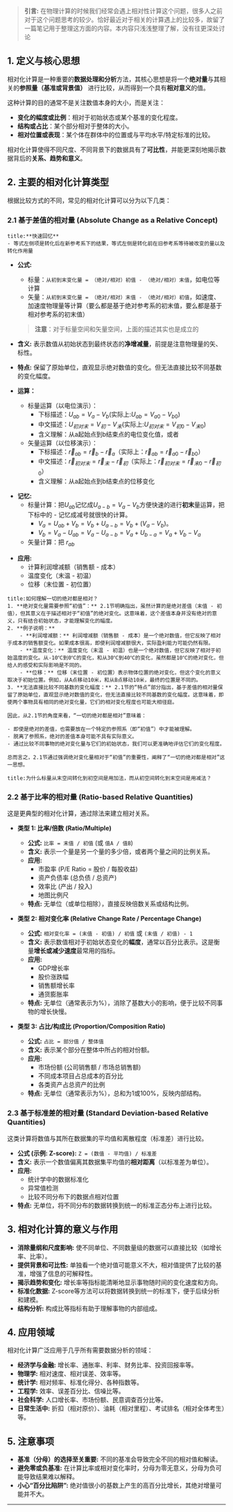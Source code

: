 >**引言:** 在物理计算的时候我们经常会遇上相对性计算这个问题，很多人之前对于这个问题思考的较少。恰好最近对于相关的计算遇上的比较多，故留了一篇笔记用于整理这方面的内容。本内容只浅浅整理了解，没有往更深处讨论



## 1. 定义与核心思想

相对化计算是一种重要的**数据处理和分析**方法，其核心思想是将一个**绝对量**与其相关的**参照量（基准或背景值）** 进行比较，从而得到一个具有**相对意义**的值。

这种计算的目的通常不是关注数值本身的大小，而是关注：

*   **变化的幅度或比例**：相对于初始状态或某个基准的变化程度。
*   **结构或占比**：某个部分相对于整体的大小。
*   **相对位置或表现**：某个体在群体中的位置或与平均水平/特定标准的比较。

相对化计算使得不同尺度、不同背景下的数据具有了**可比性**，并能更深刻地揭示数据背后的**关系、趋势和意义**。

## 2. 主要的相对化计算类型

根据比较方式的不同，常见的相对化计算可以分为以下几类：

### 2.1 基于差值的相对量 (Absolute Change as a Relative Concept)

```ad-note
title:**快速回忆**
- 等式左侧项是转化后在新参考系下的结果，等式左侧是转化前在旧参考系等待被改变的量以及转化作用量
```

*   **公式:** 
	* 标量：`从初到末变化量 = （绝对/相对）初值 - （绝对/相对）末值`，如电位等计算
	* 矢量：`从初到末变化量 = （绝对/相对）末值 - （绝对/相对）初值`，如速度、加速度物理量等计算（要么都是基于绝对参考系的初末值，要么都是基于相对参考系的初末值）
	
	>**注意**：对于标量空间和矢量空间，上面的描述其实也是成立的

*   **含义:** 表示数值从初始状态到最终状态的**净增减量**，前提是注意物理量的矢、标性。

*   **特点:** 保留了原始单位，直观显示绝对数值的变化。但无法直接比较不同基数的变化幅度。

*   **运算：**
	* 标量运算（以电位演示）：
		- 下标描述：$U_{ab}=V_{a}-V_b$(实际上:$U_{ab}=V_{a0}-V_{b0}$)
		* 中文描述：$U_{初对末}=V_{初}-V_末$(实际上:$U_{初对末}=V_{初0}-V_{末0}$)
		* 含义理解：从a起始点到b结束点的电位变化值，或者 
	- 矢量运算（以位移演示）：
		- 下标描述：$\vec r_{ab}=\vec r_b-\vec r_a$（实际上：$\vec r_{ab}=\vec r_{a0}-\vec r_{b0}$）
		- 中文描述：$\vec r_{初对末}=\vec r_{末}-\vec r_{初}$（实际上：$\vec r_{初对末}=\vec r_{末0}-\vec r_{初0}$）
		- 含义理解：从a起始点到b结束点的位移变化
-   **记忆:** 
	- 标量计算：把$U_{ab}$记忆成$U_{a-b}=V_a-V_b$方便快速的进行**初末**量运算，把下标中的 - 记忆成减号就很快的计算。
		- $V_a=U_{ab}+V_b=V_b+U_{a-b}=V_b+(V_a-V_b)$。
		- $V_b=V_a-U_{ab}=V_a-U_{a-b}=V_a+U_{b-a}=V_a+V_b-V_a$
	- 矢量计算：把 $r_{ab}$ 
*   **应用:**
    *   计算利润增减额（销售额 - 成本）
    *   温度变化（末温 - 初温）
    *   位移（末位置 - 初位置）

```ad-note
title:如何理解一切的绝对都是相对？
1. **绝对变化量需要参照“初值”：** 2.1节明确指出，虽然计算的是绝对差值（末值 - 初值），但其意义在于描述相对于“初值”的绝对变化。这意味着，这个差值本身并没有绝对的意义，只有结合初始状态，才能理解变化的幅度。
2. **例子说明：**
    - **利润增减额：** 利润增减额（销售额 - 成本）是一个绝对数值，但它反映了相对于成本的销售额变化。如果成本很高，即使利润增减额很大，实际盈利能力可能仍然有限。
    - **温度变化：** 温度变化（末温 - 初温）也是一个绝对数值，但它反映了相对于初始温度的变化。从-10℃到0℃的变化，和从30℃到40℃的变化，虽然都是10℃的绝对变化，但给人的感受和实际影响是不同的。
    - **位移：** 位移（末位置 - 初位置）表示物体位置的绝对变化，但这个变化的意义取决于初始位置。例如，从A点移动10米，和从B点移动10米，最终的位置是不同的。
3. **无法直接比较不同基数的变化幅度：** 2.1节的“特点”部分指出，基于差值的相对量保留了原始单位，直观显示绝对数值的变化，但无法直接比较不同基数的变化幅度。这意味着，即使两个事物具有相同的绝对变化量，它们的相对变化程度也可能大相径庭。

因此，从2.1节的角度来看，“一切的绝对都是相对”意味着：

- 即使是绝对的差值，也需要放在一个特定的参照系（即“初值”）中才能被理解。
- 脱离了参照系，绝对的差值本身可能不具有实际意义。
- 通过比较不同事物的绝对变化量与它们的初始状态，我们可以更准确地评估它们的变化程度。

总而言之，2.1节通过强调绝对变化量相对于“初值”的重要性，阐释了“一切的绝对都是相对”这一思想。
```

```ad-note
title:为什么标量从末空间转化到初空间是用加法，而从初空间转化到末空间是用减法？

```

### 2.2 基于比率的相对量 (Ratio-based Relative Quantities)

这是更典型的相对化计算，通过除法来建立相对关系。

*   **类型 1: 比率/倍数 (Ratio/Multiple)**
    *   **公式:** `比率 = 末值 / 初值` (或 `值A / 值B`)
    *   **含义:** 表示一个量是另一个量的多少倍，或者两个量之间的比例关系。
    *   **应用:**
        *   市盈率 (P/E Ratio = 股价 / 每股收益)
        *   资产负债率 (总负债 / 总资产)
        *   效率比 (产出 / 投入)
        *   地图比例尺
    *   **特点:** 无单位（或单位相除），直接反映倍数关系或结构比例。

*   **类型 2: 相对变化率 (Relative Change Rate / Percentage Change)**
    *   **公式:** `相对变化率 = (末值 - 初值) / 初值`  或 `(末值 / 初值) - 1`
    *   **含义:** 表示数值相对于初始状态变化的**幅度**，通常以百分比表示。这是衡量**增长或减少速度**最常用的指标。
    *   **应用:**
        *   GDP增长率
        *   股价涨跌幅
        *   销售额增长率
        *   通货膨胀率
    *   **特点:** 无单位（通常表示为%），消除了基数大小的影响，便于比较不同事物的增长快慢。

*   **类型 3: 占比/构成比 (Proportion/Composition Ratio)**
    *   **公式:** `占比 = 部分值 / 整体值`
    *   **含义:** 表示某个部分在整体中所占的相对份额。
    *   **应用:**
        *   市场份额 (公司销售额 / 市场总销售额)
        *   不同成本项目占总成本的百分比
        *   各类资产占总资产的比例
    *   **特点:** 无单位（通常表示为%），总和为1或100%，反映内部结构。

### 2.3 基于标准差的相对量 (Standard Deviation-based Relative Quantities)

这类计算将数值与其所在数据集的平均值和离散程度（标准差）进行比较。

*   **公式 (示例: Z-score):** `Z = (数值 - 平均值) / 标准差`
*   **含义:** 表示一个数值偏离其数据集平均值的**相对距离**（以标准差为单位）。
*   **应用:**
    *   统计学中的数据标准化
    *   异常值检测
    *   比较不同分布下的数据点相对位置
*   **特点:** 无单位，将不同分布的数据转换到统一的标准正态分布上进行比较。

## 3. 相对化计算的意义与作用

*   **消除量纲和尺度影响:** 使不同单位、不同数量级的数据可以直接比较（如增长率、比率）。
*   **提供背景和可比性:** 单独看一个绝对值可能意义不大，相对值提供了比较的基准，增强了信息的可解释性。
*   **揭示趋势和变化:** 增长率等指标能清晰地显示事物随时间的变化速度和方向。
*   **标准化数据:** Z-score等方法可以将数据转换到统一的标准下，便于后续分析和建模。
*   **结构分析:** 构成比等指标有助于理解事物的内部组成。

## 4. 应用领域

相对化计算广泛应用于几乎所有需要数据分析的领域：

*   **经济学与金融:** 增长率、通胀率、利率、财务比率、投资回报率等。
*   **物理学:** 相对速度、相对误差、效率等。
*   **统计学:** 相对频率、标准化得分、各种指数等。
*   **工程学:** 效率、误差百分比、信噪比等。
*   **社会科学:** 人口增长率、市场份额、民意调查百分比等。
*   **日常生活中:** 折扣（相对原价）、油耗（相对里程）、考试排名（相对全体考生）等。

## 5. 注意事项

*   **基准（分母）的选择至关重要:** 不同的基准会导致完全不同的相对值和解读。
*   **避免零或负基准:** 在计算比率或相对变化率时，分母为零无意义，分母为负可能导致结果难以解释。
*   **小心“百分比陷阱”:** 绝对值很小的基数上产生的高百分比增长，其绝对增量可能并不大。

---

